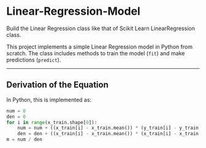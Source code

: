 # Linear-Regression-Model
Build the Linear Regression class like that of Scikit Learn LinearRegression class.

This project implements a simple Linear Regression model in Python from scratch. The class includes methods to train the model (`fit`) and make predictions (`predict`).

---

## Derivation of the Equation

In Python, this is implemented as:
```python
num = 0
den = 0
for i in range(x_train.shape[0]):
    num = num + ((x_train[i] - x_train.mean()) * (y_train[i] - y_train.mean()))
    den = den + ((x_train[i] - x_train.mean()) * (x_train[i] - x_train.mean()))
m = num / den
